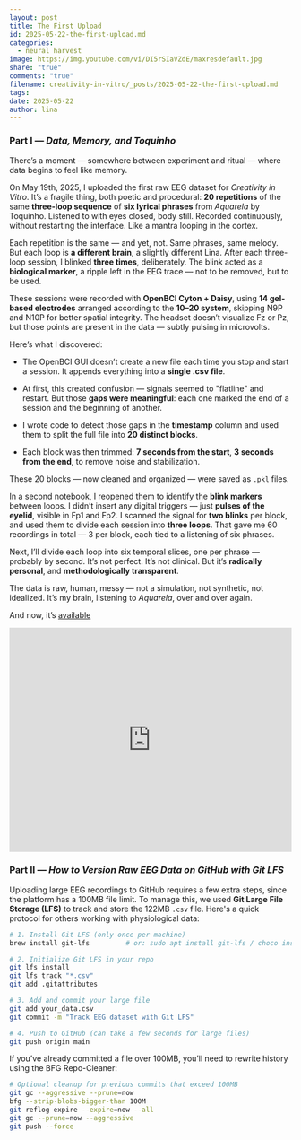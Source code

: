 ```yaml
---
layout: post
title: The First Upload
id: 2025-05-22-the-first-upload.md
categories:
  - neural harvest
image: https://img.youtube.com/vi/DI5rSIaVZdE/maxresdefault.jpg
share: "true"
comments: "true"
filename: creativity-in-vitro/_posts/2025-05-22-the-first-upload.md
tags: 
date: 2025-05-22
author: lina
---
```

### Part I — _Data, Memory, and Toquinho_

There’s a moment — somewhere between experiment and ritual — where data begins to feel like memory.

On May 19th, 2025, I uploaded the first raw EEG dataset for _Creativity in Vitro_. It’s a fragile thing, both poetic and procedural: **20 repetitions** of the same **three-loop sequence** of **six lyrical phrases** from _Aquarela_ by Toquinho. Listened to with eyes closed, body still. Recorded continuously, without restarting the interface. Like a mantra looping in the cortex.

Each repetition is the same — and yet, not. Same phrases, same melody. But each loop is **a different brain**, a slightly different Lina. After each three-loop session, I blinked **three times**, deliberately. The blink acted as a **biological marker**, a ripple left in the EEG trace — not to be removed, but to be used.

These sessions were recorded with **OpenBCI Cyton + Daisy**, using **14 gel-based electrodes** arranged according to the **10–20 system**, skipping N9P and N10P for better spatial integrity. The headset doesn’t visualize Fz or Pz, but those points are present in the data — subtly pulsing in microvolts.

Here’s what I discovered:

- The OpenBCI GUI doesn’t create a new file each time you stop and start a session. It appends everything into a **single .csv file**.
    
- At first, this created confusion — signals seemed to "flatline" and restart. But those **gaps were meaningful**: each one marked the end of a session and the beginning of another.
    
- I wrote code to detect those gaps in the **timestamp** column and used them to split the full file into **20 distinct blocks**.
    
- Each block was then trimmed: **7 seconds from the start**, **3 seconds from the end**, to remove noise and stabilization.
    

These 20 blocks — now cleaned and organized — were saved as `.pkl` files.  

In a second notebook, I reopened them to identify the **blink markers** between loops. I didn’t insert any digital triggers — just **pulses of the eyelid**, visible in Fp1 and Fp2. I scanned the signal for **two blinks** per block, and used them to divide each session into **three loops**. That gave me 60 recordings in total — 3 per block, each tied to a listening of six phrases.

Next, I’ll divide each loop into six temporal slices, one per phrase — probably by second. It’s not perfect. It’s not clinical. But it’s **radically personal**, and **methodologically transparent**.

The data is raw, human, messy — not a simulation, not synthetic, not idealized. It’s my brain, listening to _Aquarela_, over and over again.  

And now, it’s [available](https://github.com/linalopes/creativity-in-vitro-eeg)



<iframe width="100%" height="400" src="https://www.youtube.com/embed/DI5rSIaVZdE" title="YouTube video player" frameborder="0" allow="accelerometer; autoplay; clipboard-write; encrypted-media; gyroscope; picture-in-picture" allowfullscreen></iframe>

### Part II — _How to Version Raw EEG Data on GitHub with Git LFS_

Uploading large EEG recordings to GitHub requires a few extra steps, since the platform has a 100MB file limit. To manage this, we used **Git Large File Storage (LFS)** to track and store the 122MB `.csv` file. Here's a quick protocol for others working with physiological data:

```zsh
# 1. Install Git LFS (only once per machine)
brew install git-lfs         # or: sudo apt install git-lfs / choco install git-lfs

# 2. Initialize Git LFS in your repo
git lfs install
git lfs track "*.csv"
git add .gitattributes

# 3. Add and commit your large file
git add your_data.csv
git commit -m "Track EEG dataset with Git LFS"

# 4. Push to GitHub (can take a few seconds for large files)
git push origin main
```

If you’ve already committed a file over 100MB, you’ll need to rewrite history using the BFG Repo-Cleaner:

```zsh
# Optional cleanup for previous commits that exceed 100MB
git gc --aggressive --prune=now
bfg --strip-blobs-bigger-than 100M
git reflog expire --expire=now --all
git gc --prune=now --aggressive
git push --force
```






